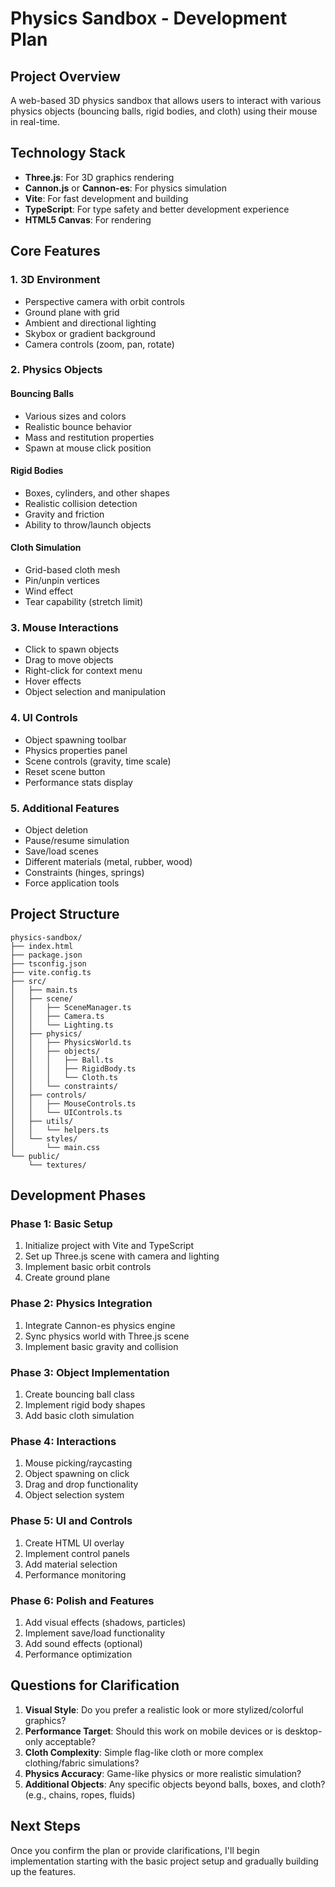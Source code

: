 # Physics Sandbox - Development Plan

## Project Overview
A web-based 3D physics sandbox that allows users to interact with various physics objects (bouncing balls, rigid bodies, and cloth) using their mouse in real-time.

## Technology Stack
- **Three.js**: For 3D graphics rendering
- **Cannon.js** or **Cannon-es**: For physics simulation
- **Vite**: For fast development and building
- **TypeScript**: For type safety and better development experience
- **HTML5 Canvas**: For rendering

## Core Features

### 1. 3D Environment
- Perspective camera with orbit controls
- Ground plane with grid
- Ambient and directional lighting
- Skybox or gradient background
- Camera controls (zoom, pan, rotate)

### 2. Physics Objects

#### Bouncing Balls
- Various sizes and colors
- Realistic bounce behavior
- Mass and restitution properties
- Spawn at mouse click position

#### Rigid Bodies
- Boxes, cylinders, and other shapes
- Realistic collision detection
- Gravity and friction
- Ability to throw/launch objects

#### Cloth Simulation
- Grid-based cloth mesh
- Pin/unpin vertices
- Wind effect
- Tear capability (stretch limit)

### 3. Mouse Interactions
- Click to spawn objects
- Drag to move objects
- Right-click for context menu
- Hover effects
- Object selection and manipulation

### 4. UI Controls
- Object spawning toolbar
- Physics properties panel
- Scene controls (gravity, time scale)
- Reset scene button
- Performance stats display

### 5. Additional Features
- Object deletion
- Pause/resume simulation
- Save/load scenes
- Different materials (metal, rubber, wood)
- Constraints (hinges, springs)
- Force application tools

## Project Structure
```
physics-sandbox/
├── index.html
├── package.json
├── tsconfig.json
├── vite.config.ts
├── src/
│   ├── main.ts
│   ├── scene/
│   │   ├── SceneManager.ts
│   │   ├── Camera.ts
│   │   └── Lighting.ts
│   ├── physics/
│   │   ├── PhysicsWorld.ts
│   │   ├── objects/
│   │   │   ├── Ball.ts
│   │   │   ├── RigidBody.ts
│   │   │   └── Cloth.ts
│   │   └── constraints/
│   ├── controls/
│   │   ├── MouseControls.ts
│   │   └── UIControls.ts
│   ├── utils/
│   │   └── helpers.ts
│   └── styles/
│       └── main.css
└── public/
    └── textures/
```

## Development Phases

### Phase 1: Basic Setup
1. Initialize project with Vite and TypeScript
2. Set up Three.js scene with camera and lighting
3. Implement basic orbit controls
4. Create ground plane

### Phase 2: Physics Integration
1. Integrate Cannon-es physics engine
2. Sync physics world with Three.js scene
3. Implement basic gravity and collision

### Phase 3: Object Implementation
1. Create bouncing ball class
2. Implement rigid body shapes
3. Add basic cloth simulation

### Phase 4: Interactions
1. Mouse picking/raycasting
2. Object spawning on click
3. Drag and drop functionality
4. Object selection system

### Phase 5: UI and Controls
1. Create HTML UI overlay
2. Implement control panels
3. Add material selection
4. Performance monitoring

### Phase 6: Polish and Features
1. Add visual effects (shadows, particles)
2. Implement save/load functionality
3. Add sound effects (optional)
4. Performance optimization

## Questions for Clarification

1. **Visual Style**: Do you prefer a realistic look or more stylized/colorful graphics?
2. **Performance Target**: Should this work on mobile devices or is desktop-only acceptable?
3. **Cloth Complexity**: Simple flag-like cloth or more complex clothing/fabric simulations?
4. **Physics Accuracy**: Game-like physics or more realistic simulation?
5. **Additional Objects**: Any specific objects beyond balls, boxes, and cloth? (e.g., chains, ropes, fluids)

## Next Steps
Once you confirm the plan or provide clarifications, I'll begin implementation starting with the basic project setup and gradually building up the features. 